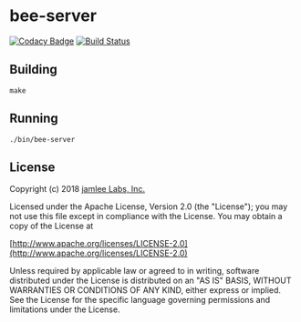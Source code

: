 bee-server
========

[![Codacy Badge](https://api.codacy.com/project/badge/Grade/72ed355de687413eaa55e80601ca0811)](https://app.codacy.com/app/Jamlee/bee-server?utm_source=github.com&utm_medium=referral&utm_content=Jamlee/bee-server&utm_campaign=Badge_Grade_Dashboard)
[![Build Status](https://travis-ci.com/Jamlee/bee-server.svg?branch=master)](https://travis-ci.com/Jamlee/bee-server)

## Building

`make`


## Running

`./bin/bee-server`

## License
Copyright (c) 2018 [jamlee Labs, Inc.](http://jamlee.com)

Licensed under the Apache License, Version 2.0 (the "License");
you may not use this file except in compliance with the License.
You may obtain a copy of the License at

[http://www.apache.org/licenses/LICENSE-2.0](http://www.apache.org/licenses/LICENSE-2.0)

Unless required by applicable law or agreed to in writing, software
distributed under the License is distributed on an "AS IS" BASIS,
WITHOUT WARRANTIES OR CONDITIONS OF ANY KIND, either express or implied.
See the License for the specific language governing permissions and
limitations under the License.
